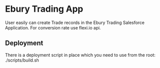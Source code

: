 # Ebury Trading App

User easily can create Trade records in the Ebury Trading Salesforce Application.
For conversion rate use flexi.io api.

## Deployment

There is a deployment script in place which you need to use from the root: ./scripts/build.sh
